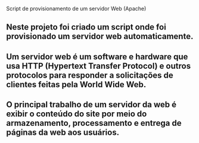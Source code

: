 Script de provisionamento de um servidor Web (Apache)
## Neste projeto foi criado um script onde foi provisionado um servidor web automaticamente. 
## Um servidor web é um software e hardware que usa HTTP (Hypertext Transfer Protocol) e outros protocolos para responder a solicitações de clientes feitas pela World Wide Web. 
## O principal trabalho de um servidor da web é exibir o conteúdo do site por meio do armazenamento, processamento e entrega de páginas da web aos usuários.
